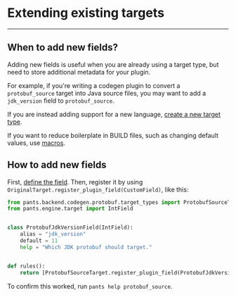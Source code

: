 # Extending existing targets

---

## When to add new fields?

Adding new fields is useful when you are already using a target type, but need to store additional metadata for your plugin.

For example, if you're writing a codegen plugin to convert a `protobuf_source` target into Java source files, you may want to add a `jdk_version` field to `protobuf_source`.

If you are instead adding support for a new language, [create a new target type](target-api-new-targets.md).

If you want to reduce boilerplate in BUILD files, such as changing default values, use [macros](../macros.md).

## How to add new fields

First, [define the field](target-api-new-fields.md). Then, register it by using `OriginalTarget.register_plugin_field(CustomField)`, like this:

```python title="plugins/register.py"
from pants.backend.codegen.protobuf.target_types import ProtobufSourceTarget
from pants.engine.target import IntField


class ProtobufJdkVersionField(IntField):
    alias = "jdk_version"
    default = 11
    help = "Which JDK protobuf should target."


def rules():
    return [ProtobufSourceTarget.register_plugin_field(ProtobufJdkVersionField)]
```

To confirm this worked, run `pants help protobuf_source`.
